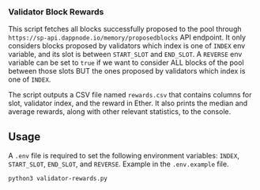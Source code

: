 ### Validator Block Rewards

This script fetches all blocks successfully proposed to the pool through `https://sp-api.dappnode.io/memory/proposedblocks` API endpoint. It only considers blocks proposed by validators which index is one of `INDEX` env variable, and its slot is between `START_SLOT` and `END_SLOT`. A `REVERSE` env variable can be set to `true` if we want to consider ALL blocks of the pool between those slots BUT the ones proposed by validators which index is one of `INDEX`.

The script outputs a CSV file named `rewards.csv` that contains columns for slot, validator index, and the reward in Ether. It also prints the median and average rewards, along with other relevant statistics, to the console.

## Usage

A `.env` file is required to set the following environment variables: `INDEX`, `START_SLOT`, `END_SLOT`, and `REVERSE`. Example in the `.env.example` file.

```bash
python3 validator-rewards.py
```